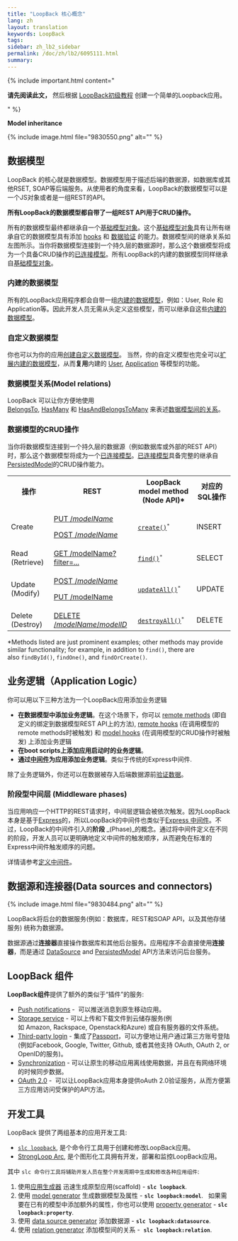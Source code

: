 ```yaml
---
title: "LoopBack 核心概念"
lang: zh
layout: translation
keywords: LoopBack
tags:
sidebar: zh_lb2_sidebar
permalink: /doc/zh/lb2/6095111.html
summary:
---
```


{% include important.html content="

**请先阅读此文，** 然后根据 [LoopBack初级教程](/doc/zh/lb2/6095006.html) 创建一个简单的Loopback应用。

" %}

**Model inheritance** 

{% include image.html file="9830550.png" alt="" %}

## 数据模型

LoopBack 的核心就是数据模型。数据模型用于描述后端的数据源，如数据库或其他RSET, SOAP等后端服务。从使用者的角度来看，LoopBack的数据模型可以是一个JS对象或者是一组REST的API。

**所有LoopBack的数据模型都自带了一组REST API用于CRUD操作。**

所有的数据模型最终都继承自一个[基础模型对象](/doc/{{page.lang}}/lb2/Basic-model-object.html)。这个[基础模型对象](/doc/{{page.lang}}/lb2/Basic-model-object.html)具有让所有继承自它的数据模型具有添加 [hooks](http://docs.strongloop.com/display/LB/Model+hooks) 和 [数据验证](/doc/{{page.lang}}/lb2/Validating-model-data.html) 的能力。数据模型间的继承关系如左图所示。当你将数据模型连接到一个持久层的数据源时，那么这个数据模型将成为一个具备CRUD操作的[已连接模型](/doc/{{page.lang}}/lb2/Connected-model-class.html)。所有LoopBack的内建的数据模型同样继承自[基础模型对象](/doc/{{page.lang}}/lb2/Basic-model-object.html)。

### 内建的数据模型

所有的LoopBack应用程序都会自带一组[内建的数据模型](http://docs.strongloop.com/display/LB/Using+built-in+models)，例如：User, Role 和 Application等。因此开发人员无需从头定义这些模型，而可以继承自这些[内建的数据模型](http://docs.strongloop.com/display/LB/Using+built-in+models)。

### 自定义数据模型

你也可以为你的应用[创建自定义数据模型](http://docs.strongloop.com/display/LB/Creating+models)。 当然，你的自定义模型也完全可以[扩展内建的数据模型](http://docs.strongloop.com/display/LB/Extending+built-in+models)，从而**复用**内建的 [User](/doc/{{page.lang}}/lb2/User.html), [Application](/doc/{{page.lang}}/lb2/Application.html) 等模型的功能。

### 数据模型关系(Model relations)

LoopBack 可以让你方便地使用[BelongsTo](/doc/{{page.lang}}/lb2/BelongsTo-relations.html), [HasMany](/doc/{{page.lang}}/lb2/HasMany-relations.html) 和 [HasAndBelongsToMany](/doc/{{page.lang}}/lb2/HasAndBelongsToMany-relations.html) 来表述[数据模型间的关系](/doc/{{page.lang}}/lb2/Creating-model-relations.html)。

### 数据模型的CRUD操作

当你将数据模型连接到一个持久层的数据源（例如数据库或外部的REST API）时，那么这个数据模型将成为一个[已连接模型](/doc/{{page.lang}}/lb2/Connected-model-class.html)。[已连接模型](/doc/{{page.lang}}/lb2/Connected-model-class.html)具备完整的继承自[PersistedModel](http://apidocs.strongloop.com/loopback/#persistedmodel)的CRUD操作能力。

<table>
  <tbody>
    <tr>
      <th>操作</th>
      <th>REST</th>
      <th>LoopBack model method<br>(Node API)*</th>
      <th>对应的SQL操作</th>
    </tr>
    <tr>
      <td>Create</td>
      <td>
        <p><a href="/doc/{{page.lang}}/lb2/PersistedModel-REST-API.html#PersistedModelRESTAPI-Createmodelinstance">PUT /<em>modelName</em></a></p>
        <p><a href="/doc/{{page.lang}}/lb2/PersistedModel-REST-API.html#PersistedModelRESTAPI-Update/insertinstance">POST /<em>modelName</em></a></p>
      </td>
      <td><code><a href="http://apidocs.strongloop.com/loopback/#persistedmodel-create" class="external-link" rel="nofollow">create()</a><sup>*</sup></code></td>
      <td>INSERT</td>
    </tr>
    <tr>
      <td>Read (Retrieve)</td>
      <td><a href="/doc/{{page.lang}}/lb2/PersistedModel-REST-API.html#PersistedModelRESTAPI-Findmatchinginstances">GET /modelName?filter=...</a></td>
      <td><code><a href="http://apidocs.strongloop.com/loopback/#persistedmodel-find" class="external-link" rel="nofollow">find()</a><sup>*</sup></code></td>
      <td>SELECT</td>
    </tr>
    <tr>
      <td>Update (Modify)</td>
      <td>
        <p><a href="/doc/{{page.lang}}/lb2/PersistedModel-REST-API.html#PersistedModelRESTAPI-Update/insertinstance">POST /<em>modelName</em></a>&nbsp;</p>
        <p><a href="/doc/{{page.lang}}/lb2/PersistedModel-REST-API.html#PersistedModelRESTAPI-Updatemodelinstanceattributes">PUT /modelName</a></p>
      </td>
      <td><code><a href="http://apidocs.strongloop.com/loopback/#persistedmodel-updateall" class="external-link" rel="nofollow">updateAll()</a><sup>*</sup></code></td>
      <td>UPDATE</td>
    </tr>
    <tr>
      <td>Delete (Destroy)</td>
      <td><a href="/doc/{{page.lang}}/lb2/PersistedModel-REST-API.html#PersistedModelRESTAPI-Deletemodelinstance">DELETE /<em>modelName</em>/<em>modelID</em></a></td>
      <td><code><a href="http://apidocs.strongloop.com/loopback/#persistedmodel-destroyall" class="external-link" rel="nofollow">destroyAll()</a><sup>*</sup></code></td>
      <td>DELETE</td>
    </tr>
  </tbody>
</table>

*Methods listed are just prominent examples; other methods may provide similar functionality; for example, in addition to `find()`, there are also `findById()`, `findOne()`, and `findOrCreate()`. 

## 业务逻辑（Application Logic）

你可以用以下三种方法为一个LoopBack应用添加业务逻辑

*   **在数据模型中添加业务逻辑**。在这个场景下，你可以 [remote methods](/doc/{{page.lang}}/lb2/6095040.html) (即自定义的绑定到数据模型REST API上的方法), [remote hooks](/doc/{{page.lang}}/lb2/6095041.html) (在调用模型的remote methods时被触发) 和 [model hooks](/doc/{{page.lang}}/lb2/6095042.html) (在调用模型的CRUD操作时被触发) 上添加业务逻辑
*   **在boot scripts上添加应用启动时的业务逻辑**。
*   **通过[中间件](/doc/{{page.lang}}/lb2/Defining-middleware.html)为应用添加业务逻辑**。类似于传统的Express中间件.

除了业务逻辑外，你还可以在数据被存入后端数据源前[验证数据](/doc/{{page.lang}}/lb2/Validating-model-data.html)。 

### 阶段型中间层 (Middleware phases)

当应用响应一个HTTP的REST请求时，中间层逻辑会被依次触发。因为LoopBack本身是基于[Express](http://expressjs.com/)的，所以LoopBack的中间件也类似于[Express 中间件](http://expressjs.com/api.html#middleware)。不过，LoopBack的中间件引入的**阶段** _(Phase)_的概念。通过将中间件定义在不同的阶段，开发人员可以更明确地定义中间件的触发顺序，从而避免在标准的Express中间件触发顺序的问题。

详情请参考[定义中间件](/doc/{{page.lang}}/lb2/Defining-middleware.html)。

## 数据源和连接器(Data sources and connectors)

{% include image.html file="9830484.png" alt="" %}

LoopBack将后台的数据服务(例如：数据库，REST和SOAP API，以及其他存储服务) 统称为数据源。

数据源通过**连接器**直接操作数据库和其他后台服务。应用程序不会直接使用**连接器**，而是通过 [DataSource](http://apidocs.strongloop.com/loopback-datasource-juggler/#datasource-new-datasourcename-settings) and [PersistedModel](http://apidocs.strongloop.com/loopback/#persistedmodel) API方法来访问后台服务。

## LoopBack 组件

**LoopBack组件**提供了额外的类似于“插件”的服务:

*   [Push notifications](http://docs.strongloop.com/display/LB/Push+notifications) -  可以推送消息到原生移动应用。
*   [Storage service](http://docs.strongloop.com/display/LB/Storage+service) - 可以上传和下载文件到云储存服务(例如 Amazon, Rackspace, Openstack和Azure) 或自有服务器的文件系统。
*   [Third-party login](http://docs.strongloop.com/display/LB/Third-party+login) - 集成了[Passport](http://passportjs.org/)，可以方便地让用户通过第三方账号登陆(例如Facebook, Google, Twitter, Github, 或者其他支持 OAuth, OAuth 2, or OpenID的服务)。
*   [Synchronization](http://docs.strongloop.com/display/LB/Synchronization) - 可以让原生的移动应用离线使用数据，并且在有网络环境的时候同步数据。
*   [OAuth 2.0](http://docs.strongloop.com/display/LB/OAuth+2.0) -  可以让LoopBack应用本身提供oAuth 2.0验证服务，从而方便第三方应用访问受保护的API方法。

## 开发工具

LoopBack 提供了两组基本的应用开发工具:

*   [`slc loopback`](/doc/{{page.lang}}/lb2/6095063.html), 是个命令行工具用于创建和修改LoopBack应用。
*   [StrongLoop Arc](https://docs.strongloop.com/display/ARC/StrongLoop+Arc), 是个图形化工具拥有开发，部署和监控LoopBack应用。

其中 `slc 命令行工具将辅助开发人员在整个开发周期中生成和修改各种应用组件`:

1.  使用[应用生成器](/doc/{{page.lang}}/lb2/Application-generator.html) 迅速生成原型应用(scaffold) - **`slc loopback`**.
2.  使用 [model generator](/doc/{{page.lang}}/lb2/Model-generator.html) 生成数据模型及属性 - **`slc loopback:model`**.  
    如果需要在已有的模型中添加额外的属性，你也可以使用 [property generator](/doc/{{page.lang}}/lb2/Property-generator.html) - **`slc loopback:property`**. 
3.  使用 [data source generator](/doc/{{page.lang}}/lb2/Data-source-generator.html) 添加数据源 - **`slc loopback:datasource`**.
4.  使用 [relation generator](/doc/{{page.lang}}/lb2/Relation-generator.html) 添加模型间的关系 -  **`slc loopback:relation`**.
